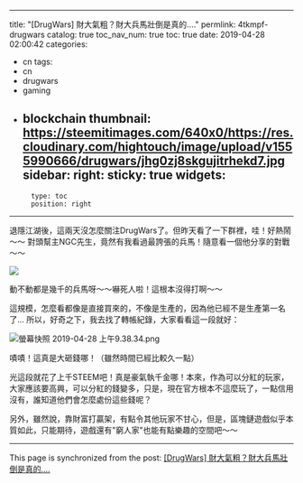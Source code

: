 
---
title: "[DrugWars] 財大氣粗？財大兵馬壯倒是真的...."
permlink: 4tkmpf-drugwars
catalog: true
toc_nav_num: true
toc: true
date: 2019-04-28 02:00:42
categories:
- cn
tags:
- cn
- drugwars
- gaming
- blockchain
thumbnail: https://steemitimages.com/640x0/https://res.cloudinary.com/hightouch/image/upload/v1555990666/drugwars/jhg0zj8skgujitrhekd7.jpg
sidebar:
    right:
        sticky: true
widgets:
    -
        type: toc
        position: right
---


退隱江湖後，這兩天沒怎麼關注DrugWars了。但昨天看了一下群裡，哇！好熱鬧～～ 對頭幫主NGC先生，竟然有我看過最誇張的兵馬！隨意看一個他分享的對戰～～

![](https://steemitimages.com/640x0/https://res.cloudinary.com/hightouch/image/upload/v1555990666/drugwars/jhg0zj8skgujitrhekd7.jpg)

動不動都是幾千的兵馬呀～～嚇死人啦！這根本沒得打啊～～

這規模，怎麼看都像是直接買來的，不像是生產的，因為他已經不是生產第一名了...  所以，好奇之下，我去找了轉帳紀錄，大家看看這一段就好：

![螢幕快照 2019-04-28 上午9.38.34.png](https://cdn.steemitimages.com/DQmdDpjd3iS1eEuaf5VoCgoVUQLPgzEhZeMjzn6fpHSJUCF/%E8%9E%A2%E5%B9%95%E5%BF%AB%E7%85%A7%202019-04-28%20%E4%B8%8A%E5%8D%889.38.34.png)

嘖嘖！這真是大砸錢哪！（雖然時間已經比較久一點）

光這段就花了上千STEEM吧！真是豪氣執千金哪！本來，作為可以分紅的玩家，大家應該要高興，可以分紅的錢變多，只是，現在官方根本不這麼玩了，一點信用沒有，誰知道他們會怎麼處份這些錢呢？

另外，雖然說，靠財富打贏架，有點令其他玩家不甘心，但是，區塊鏈遊戲似乎本質如此，只能期待，遊戲還有"窮人家"也能有點樂趣的空間吧～～

- - -

This page is synchronized from the post: [[DrugWars] 財大氣粗？財大兵馬壯倒是真的....](https://steemit.com/@deanliu/4tkmpf-drugwars)
